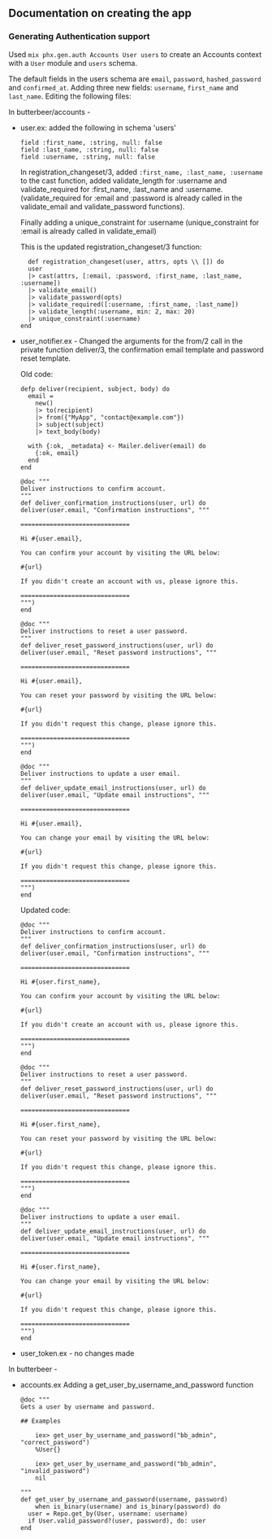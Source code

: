 ## Documentation on creating the app

### Generating Authentication support

Used `mix phx.gen.auth Accounts User users` to create an Accounts context with a `User` module and `users` schema.

The default fields in the users schema are `email`, `password`, `hashed_password` and `confirmed_at`. Adding three new fields: `username`, `first_name` and `last_name`. Editing the following files:

In butterbeer/accounts - 
 - user.ex: added the following in schema 'users'
    ```
    field :first_name, :string, null: false
    field :last_name, :string, null: false
    field :username, :string, null: false
    ```

    In registration_changeset/3, added `:first_name, :last_name, :username` to the cast function, added validate_length for :username and validate_required for :first_name, :last_name and :username. (validate_required for :email and :password is already called in the validate_email and validate_password functions).

    Finally adding a unique_constraint for :username (unique_constraint for :email is already called in validate_email)

    This is the updated registration_changeset/3 function:
    ```
      def registration_changeset(user, attrs, opts \\ []) do
      user
      |> cast(attrs, [:email, :password, :first_name, :last_name, :username])
      |> validate_email()
      |> validate_password(opts)
      |> validate_required([:username, :first_name, :last_name])
      |> validate_length(:username, min: 2, max: 20)
      |> unique_constraint(:username)
    end

    ```
    
 - user_notifier.ex - 
    Changed the arguments for the from/2 call in the private function deliver/3, the confirmation email template and password reset template.
    
    Old code:
    ```
    defp deliver(recipient, subject, body) do
      email =
        new()
        |> to(recipient)
        |> from({"MyApp", "contact@example.com"})
        |> subject(subject)
        |> text_body(body)

      with {:ok, _metadata} <- Mailer.deliver(email) do
        {:ok, email}
      end
    end

    @doc """
    Deliver instructions to confirm account.
    """
    def deliver_confirmation_instructions(user, url) do
    deliver(user.email, "Confirmation instructions", """

    ==============================

    Hi #{user.email},

    You can confirm your account by visiting the URL below:

    #{url}

    If you didn't create an account with us, please ignore this.

    ==============================
    """)
    end

    @doc """
    Deliver instructions to reset a user password.
    """
    def deliver_reset_password_instructions(user, url) do
    deliver(user.email, "Reset password instructions", """

    ==============================

    Hi #{user.email},

    You can reset your password by visiting the URL below:

    #{url}

    If you didn't request this change, please ignore this.

    ==============================
    """)
    end

    @doc """
    Deliver instructions to update a user email.
    """
    def deliver_update_email_instructions(user, url) do
    deliver(user.email, "Update email instructions", """

    ==============================

    Hi #{user.email},

    You can change your email by visiting the URL below:

    #{url}

    If you didn't request this change, please ignore this.

    ==============================
    """)
    end
    ```

    Updated code:

    ```
    @doc """
    Deliver instructions to confirm account.
    """
    def deliver_confirmation_instructions(user, url) do
    deliver(user.email, "Confirmation instructions", """

    ==============================

    Hi #{user.first_name},

    You can confirm your account by visiting the URL below:

    #{url}

    If you didn't create an account with us, please ignore this.

    ==============================
    """)
    end

    @doc """
    Deliver instructions to reset a user password.
    """
    def deliver_reset_password_instructions(user, url) do
    deliver(user.email, "Reset password instructions", """

    ==============================

    Hi #{user.first_name},

    You can reset your password by visiting the URL below:

    #{url}

    If you didn't request this change, please ignore this.

    ==============================
    """)
    end

    @doc """
    Deliver instructions to update a user email.
    """
    def deliver_update_email_instructions(user, url) do
    deliver(user.email, "Update email instructions", """

    ==============================

    Hi #{user.first_name},

    You can change your email by visiting the URL below:

    #{url}

    If you didn't request this change, please ignore this.

    ==============================
    """)
    end
    ```

 - user_token.ex - no changes made

In butterbeer - 
 - accounts.ex
    Adding a get_user_by_username_and_password function
    
    ```
    @doc """
    Gets a user by username and password.

    ## Examples

        iex> get_user_by_username_and_password("bb_admin", "correct_password")
        %User{}

        iex> get_user_by_username_and_password("bb_admin", "invalid_password")
        nil

    """
    def get_user_by_username_and_password(username, password)
        when is_binary(username) and is_binary(password) do
      user = Repo.get_by(User, username: username)
      if User.valid_password?(user, password), do: user
    end
    ```